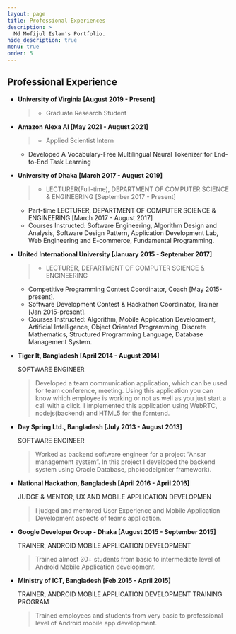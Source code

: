 ```yaml
---
layout: page
title: Professional Experiences
description: >
  Md Mofijul Islam's Portfolio.
hide_description: true
menu: true
order: 5
---
```


## Professional Experience
* **University of Virginia [August 2019 - Present]**
  >* Graduate  Research Student
  
* **Amazon Alexa AI [May 2021 - August 2021]**
  >* Applied Scientist Intern 
  * Developed A Vocabulary-Free Multilingual Neural Tokenizer for End-to-End Task Learning

* **University of Dhaka  [March 2017 - August 2019]**

  >* LECTURER(Full-time), DEPARTMENT OF COMPUTER SCIENCE & ENGINEERING [September 2017 - Present]
  * Part-time LECTURER, DEPARTMENT OF COMPUTER SCIENCE & ENGINEERING [March 2017 - August 2017]
  * Courses Instructed: Software Engineering, Algorithm Design and Analysis, Software Design Pattern, Application Development Lab, Web Engineering and E-commerce, Fundamental Programming.

* **United International University  [January 2015 - September 2017]**

  >* LECTURER, DEPARTMENT OF COMPUTER SCIENCE & ENGINEERING
  * Competitive Programming Contest Coordinator, Coach [May 2015-present].
  * Software Development Contest & Hackathon Coordinator, Trainer [Jan 2015-present].
  * Courses Instructed: Algorithm, Mobile Application Development, Artificial Intelligence, Object Oriented Programming, Discrete Mathematics, Structured Programming Language, Database Management System.

* **Tiger It, Bangladesh  [April 2014 - August 2014]**

  SOFTWARE ENGINEER

  > Developed a team communication application, which can be used for team conference, meeting. Using this application you can know which employee is working or not as well as you just start a call with a click. I implemented this application using WebRTC, nodejs(backend) and HTML5 for the forntend.

* **Day Spring Ltd., Bangladesh  [July 2013 - August 2013]**

  SOFTWARE ENGINEER

  >Worked as backend software engineer for a project ”Ansar management system”. In this project I developed the backend system using Oracle Database, php(codeigniter framework).

* **National Hackathon, Bangladesh  [April 2016 - April 2016]**

  JUDGE & MENTOR, UX AND MOBILE APPLICATION DEVELOPMEN

  >I judged and mentored User Experience and Mobile Application Development aspects of teams application.

* **Google Developer Group - Dhaka  [August 2015 - September 2015]**

  TRAINER, ANDROID MOBILE APPLICATION DEVELOPMENT

  >Trained almost 30+ students from basic to intermediate level of Android Mobile Application development.

* **Ministry of ICT, Bangladesh  [Feb 2015 - April 2015]**

  TRAINER, ANDROID MOBILE APPLICATION DEVELOPMENT TRAINING PROGRAM

  >Trained employees and students from very basic to professional level of Android mobile app development.
